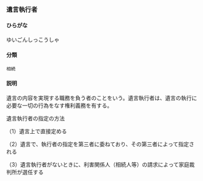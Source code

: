<div style="display:none;">

## [あ行](securities-terms?id=あ行)
## [か行](securities-terms?id=か行)
## [さ行](securities-terms?id=さ行)
## [た行](securities-terms?id=た行)
## [な行](securities-terms?id=な行)
## [は行](securities-terms?id=は行)
## [ま行](securities-terms?id=ま行)
## [や行](securities-terms?id=や行)

</div>

### 遺言執行者

#### ひらがな

ゆいごんしっこうしゃ

#### 分類

`相続`

#### 説明

遺言の内容を実現する職務を負う者のことをいう。遺言執行者は、遺言の執行に必要な一切の行為をなす権利義務を有する。
 
遺言執行者の指定の方法
（1）遺言上で直接定める 
（2）遺言で、執行者の指定を第三者に委ねており、その第三者によって指定される 
（3）遺言執行者がないときに、利害関係人（相続人等）の請求によって家庭裁判所が選任する

<div style="display:none;">

## [ら行](securities-terms?id=ら行)
## [わ行](securities-terms?id=わ行)
## [英数字・記号](securities-terms?id=英数字・記号)

</div>

